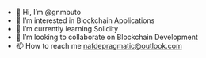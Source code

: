 - 👋 Hi, I’m @gnmbuto
- 👀 I’m interested in Blockchain  Applications
- 🌱 I’m currently learning Solidity
- 💞️ I’m looking to collaborate on Blockchain Development
- 📫 How to reach me nafdepragmatic@outlook.com

<!---
gnmbuto/gnmbuto is a ✨ special ✨ repository because its `README.md` (this file) appears on your GitHub profile.
You can click the Preview link to take a look at your changes.
--->
